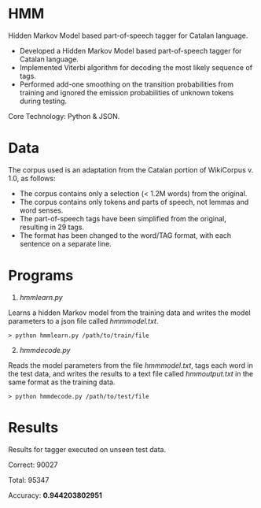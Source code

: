 # HMM
Hidden Markov Model based part-of-speech tagger for Catalan language.

- Developed a Hidden Markov Model based part-of-speech tagger for Catalan language.
- Implemented Viterbi algorithm for decoding the most likely sequence of tags.
- Performed add-one smoothing on the transition probabilities from training and ignored the emission probabilities of unknown tokens during testing.

Core Technology: Python & JSON.

# Data
The corpus used is an adaptation from the Catalan portion of WikiCorpus v. 1.0, as follows:
- The corpus contains only a selection (< 1.2M words) from the original.
- The corpus contains only tokens and parts of speech, not lemmas and word senses.
- The part-of-speech tags have been simplified from the original, resulting in 29 tags.
- The format has been changed to the word/TAG format, with each sentence on a separate line.

# Programs

1. *hmmlearn.py*

Learns a hidden Markov model from the training data and writes the model parameters to a json file called *hmmmodel.txt*.

```
> python hmmlearn.py /path/to/train/file
```

2. *hmmdecode.py*

Reads the model parameters from the file *hmmmodel.txt*, tags each word in the test data, and writes the results to a text file called *hmmoutput.txt* in the same format as the training data.

```
> python hmmdecode.py /path/to/test/file
```

# Results
Results for tagger executed on unseen test data.

Correct: 90027

Total: 95347

Accuracy: **0.944203802951**
